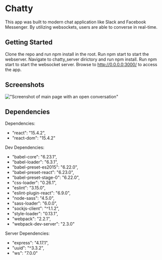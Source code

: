 Chatty
=====================

This app was built to modern chat application like Slack and Facebook Messenger. By utilizing websockets, users are able to converse in real-time.

## Getting Started 

Clone the repo and run npm install in the root. Run npm start to start the webserver.
Navigate to chatty_server dirictory and run npm install. Run npm start to start the websocket server.
Browse to http://0.0.0.0:3000/ to access the app.

## Screenshots

!["Screenshot of main page with an open conversation"](https://github.com/turnerschumann/chatty/blob/master/docs/main.png)

## Dependencies

Dependencies:
* "react": "15.4.2",
* "react-dom": "15.4.2"

Dev Dependencies:

* "babel-core": "6.23.1",
* "babel-loader": "6.3.1",
* "babel-preset-es2015": "6.22.0",
* "babel-preset-react": "6.23.0",
* "babel-preset-stage-0": "6.22.0",
* "css-loader": "0.26.1",
* "eslint": "3.15.0",
* "eslint-plugin-react": "6.9.0",
* "node-sass": "4.5.0",
* "sass-loader": "6.0.0",
* "sockjs-client": "^1.1.2",
* "style-loader": "0.13.1",
* "webpack": "2.2.1",
* "webpack-dev-server": "2.3.0"

Server Dependencies: 

* "express": "4.17.1",
* "uuid": "^3.3.2",
* "ws": "7.0.0"

